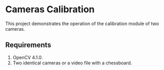# Cameras Calibration

This project demonstrates the operation of the calibration module of two cameras.

## Requirements

1. OpenCV 4.1.0.
2. Two identical cameras or a video file with a chessboard.
